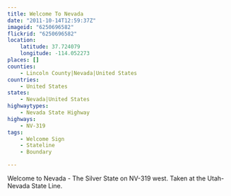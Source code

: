```yaml
---
title: Welcome To Nevada
date: "2011-10-14T12:59:37Z"
imageid: "6250696582"
flickrid: "6250696582"
location:
    latitude: 37.724079
    longitude: -114.052273
places: []
counties:
    - Lincoln County|Nevada|United States
countries:
    - United States
states:
    - Nevada|United States
highwaytypes:
    - Nevada State Highway
highways:
    - NV-319
tags:
    - Welcome Sign
    - Stateline
    - Boundary

---
```

Welcome to Nevada - The Silver State on NV-319 west.  Taken at the Utah-Nevada State Line.